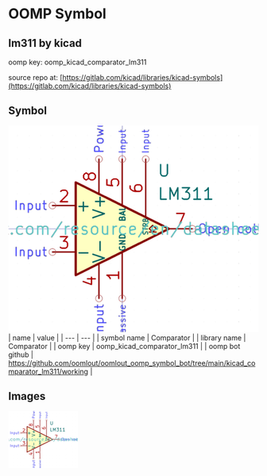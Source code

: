 # OOMP Symbol  
## lm311  by kicad  
  
oomp key: oomp_kicad_comparator_lm311  
  
source repo at: [https://gitlab.com/kicad/libraries/kicad-symbols](https://gitlab.com/kicad/libraries/kicad-symbols)  
## Symbol  
  
[![working.png](working_600.png)](working.png)  
| name | value | 
| --- | --- | 
| symbol name | Comparator | 
| library name | Comparator | 
| oomp key | oomp_kicad_comparator_lm311 | 
| oomp bot github | https://github.com/oomlout/oomlout_oomp_symbol_bot/tree/main/kicad_comparator_lm311/working | 
## Images  
  
[![working.png](working_140.png)](working.png)  

